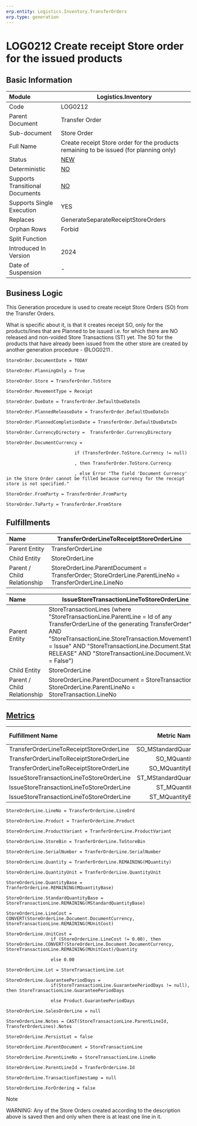 ```yaml
---
erp.entity: Logistics.Inventory.TransferOrders
erp.type: generation
---
```


# LOG0212 Create receipt Store order for the issued products

## Basic Information

| Module                          | Logistics.Inventory                                          |
| :------------------------------ | ------------------------------------------------------------ |
| Code                            | LOG0212                                                      |
| Parent Document                 | Transfer Order                                               |
| Sub-document                    | Store Order                                                  |
| Full Name                       | Create receipt Store order for the products remaining to be issued (for planning only)           |
| Status                          | [NEW](xref:generation-procedures-update)                     |
| Deterministic                   | [NO](xref:deterministic-generations)                         |
| Supports Transitional Documents | [NO](xref:transitional-documents)                            |
| Supports Single Execution       | YES                                                          |
| Replaces                        | GenerateSeparateReceiptStoreOrders                           |
| Orphan Rows                     | Forbid                                                       |
| Split Function                  |                                                              |
| Introduced In Version           | 2024                                                         |
| Date of Suspension              | -                                                            |

##  Business Logic

This Generation procedure is used to create receipt Store Orders (SO) from the Transfer Orders.

What is specific about it, is that it creates receipt SO, only for the products/lines that are Planned to be issued i.e. for which there are NO released and non-voided Store Transactions (ST) yet.
The SO for the products that have already been issued from the other store are created by another generation procedure - @LOG0211 . 


```
StoreOrder.DocumentDate = TODAY

StoreOrder.PlanningOnly = True

StoreOrder.Store = TransferOrder.ToStore

StoreOrder.MovementType = Receipt

StoreOrder.DueDate = TransferOrder.DefaultDueDateIn

StoreOrder.PlannedReleaseDate = TransferOrder.DefaultDueDateIn

StoreOrder.PlannedCompletionDate = TransferOrder.DefaultDueDateIn

StoreOrder.CurrencyDirectory =  TransferOrder.CurrencyDirectory 

StoreOrder.DocumentCurrency =  

​                          if (TransferOrder.ToStore.Currency != null)

​                          , then TransferOrder.ToStore.Currency

​                          , else Error "The field 'Document Currency' in the Store Order cannot be filled because currency for the receipt store is not specified."

StoreOrder.FromParty = TransferOrder.FromParty

StoreOrder.ToParty = TransferOrder.FromStore
```

## Fulfillments

| Name                        | TransferOrderLineToReceiptStoreOrderLine                     |
| :-------------------------- | ------------------------------------------------------------ |
| Parent Entity               | TransferOrderLine |
| Child Entity                | StoreOrderLine                                               |
| Parent / Child Relationship | StoreOrderLine.ParentDocument = TransferOrder; StoreOrderLine.ParentLineNo = TransferOrderLine.LineNo |

| Name                        | IssueStoreTransactionLineToStoreOrderLine                    |
| :-------------------------- | ------------------------------------------------------------ |
| Parent Entity               | StoreTransactionLines (where "StoreTransactionLine.ParentLine =  Id of any TransferOrderLine of the generating TransferOrder" AND "StoreTransactionLine.StoreTransaction.MovementType = Issue" AND "StoreTransactionLine.Document.State = RELEASE" AND "StoreTransactionLine.Document.Void = False")|
| Child Entity                | StoreOrderLine                                               |
| Parent / Child Relationship | StoreOrderLine.ParentDocument = StoreTransaction; StoreOrderLine.ParentLineNo = StoreTransaction.LineNo |

## [Metrics](../reference/metrics.md)

| Fulfillment Name                          |      Metric Name         |               Measurement Unit                | Parent Value                           | Child Value                         | New Record |
| :---------------------------------------- | :----------------------: | :-------------------------------------------: | :--------------------------------------| :---------------------------------- | :--------- |
| TransferOrderLineToReceiptStoreOrderLine  | SO_MStandardQuantityBase | TransferOrderLine.Product.BaseMeasurementUnit | TransferOrderLine.StandardQuantityBase | StoreOrderLine.StandardQuantityBase | NO     |
| TransferOrderLineToReceiptStoreOrderLine  | SO_MQuantity             | TransferOrderLine.QuantityUnit                | TransferOrderLine.Quantity             | StoreOrderLine.Quantity             | NO      |
| TransferOrderLineToReceiptStoreOrderLine  | SO_MQuantityBase         | TransferOrderLine.Product.BaseMeasurementUnit | TransferOrderLine.QuantityBase         | StoreOrderLine.QuantityBase         | NO      |
| IssueStoreTransactionLineToStoreOrderLine | ST_MStandardQuantityBase | StoreTransactionLine.Product.BaseMeasurementUnit | StoreTransactionLine.StandardQuantityBase | StoreOrderLine.StandardQuantityBase | NO     |
| IssueStoreTransactionLineToStoreOrderLine | ST_MQuantity             | StoreTransactionLine.QuantityUnit                | StoreTransactionLine.Quantity             | StoreOrderLine.Quantity             | NO      |
| IssueStoreTransactionLineToStoreOrderLine | ST_MQuantityBase         | StoreTransactionLine.Product.BaseMeasurementUnit | StoreTransactionLine.QuantityBase         | StoreOrderLine.QuantityBase         | NO      |

```
StoreOrderLine.LineNo = TransferOrderLine.LineOrd

StoreOrderLine.Product = TranferOrderLine.Product

StoreOrderLine.ProductVariant = TranferOrderLine.ProductVariant

StoreOrderLine.StoreBin = TranferOrderLine.ToStoreBin

StoreOrderLine.SerialNumber = TranferOrderLine.SerialNumber

StoreOrderLine.Quantity = TranferOrderLine.REMAINING(MQuantity)

StoreOrderLine.QuantityUnit = TranferOrderLine.QuantityUnit

StoreOrderLine.QuantityBase = TranferOrderLine.REMAINING(MQuantityBase)

StoreOrderLine.StandardQuantityBase = StoreTransactionLine.REMAINING(MStandardQuantityBase)

StoreOrderLine.LineCost = CONVERT(StoreOrderLine.Document.DocumentCurrency, StoreTransactionLine.REMAINING(MUnitCost)

StoreOrderLine.UnitCost =
                 if (StoreOrderLine.LineCost != 0.00), then StoreOrderLine.CONVERT(StoreOrderLine.Document.DocumentCurrency, StoreTransactionLine.REMAINING(MUnitCost)/Quantity

                 else 0.00
                         
StoreOrderLine.Lot = StoreTransactionLine.Lot

StoreOrderLine.GuaranteePeriodDays =
                 if(StoreTransactionLine.GuaranteePeriodDays != null), then StoreTransactionLine.GuaranteePeriodDays

                 else Product.GuaranteePeriodDays

StoreOrderLine.SalesOrderLine = null

StoreOrderLine.Notes = CAST(StoreTransactionLine.ParentLineId, TransferOrderLines).Notes

StoreOrderLine.PersistLot = false

StoreOrderLine.ParentDocument = StoreTransactionLine

StoreOrderLine.ParentLineNo = StoreTransactionLine.LineNo

StoreOrderLine.ParentLineId = TranferOrderLine.Id

StoreOrderLine.TransactionTimestamp = null

StoreOrderLine.ForOrdering = false

```

> [!Note]
> WARNING: Any of the Store Orders created according to the description above is saved then and only when there is at least one line in it.
